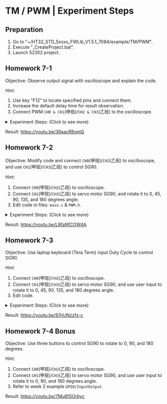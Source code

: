 # TM / PWM | Experiment Steps

## Preparation

1. Go to "~/HT32_STD_5xxxx_FWLib_V1.5.1_7084/example/TM/PWM".
2. Execute "_CreateProject.bat".
3. Launch 52352 project.

## Homework 7-1

Objective: Observe output signal with oscilloscope and explain the code.

Hint:

1. Use key "F12" to locate specified pins and connect them.
2. Increase the default delay time for result observation.
3. Connect PWM ```CH0 & CH1```(甲班)/```CH2 & CH3```(乙班) to the oscilloscope.

<details><summary>Experiment Steps: (Click to see more)</summary>

1. Modify code. (乙班)
   1. Lines 58, 64, 74: ```PWM_CH0``` :arrow_right: ```PWM_CH2```
   2. Lines 59, 65, 75: ```PWM_CH1``` :arrow_right: ```PWM_CH3```
2. Connect ```CH0 & CH1```(甲班)/```CH2 & CH3```(乙班) to oscilloscope.
3. After powered on and loaded with modified code, oscilloscope should display two PWM signals.

</details>

Result: <https://youtu.be/36aacR8vptQ>

## Homework 7-2

Objective: Modify code and connect ```CH0```(甲班)/```CH2```(乙班) to oscilloscope, and use ```CH1```(甲班)/```CH3```(乙班) to control SG90.

Hint:

1. Connect ```CH0```(甲班)/```CH2```(乙班) to oscilloscope.
2. Connect ```CH1```(甲班)/```CH3```(乙班) to servo motor SG90, and rotate it to 0, 45, 90, 135, and 180 degrees angle.
3. Edit code in files: ```main.c``` & ```PWM.h```.

<details><summary>Experiment Steps: (Click to see more)</summary>

1. Modify code.
   1. pwm.h
      1. Adjust ```HTCFG_PWM_TM_PRESCALER``` to make $\cfrac{48MHz}{50\times \text{HTCFG PWM TM PRESCALER}}<65536$.
      2. Adjust ```HTCFG_PWM_FREQ_HZ``` to 50.
      3. Add new macro ```PWM_DUTY_0``` ~ ```PWM_DUTY100``` according to PPT.
   2. main.c
      1. Modify code to switch to different ```PWM_DUTY``` one by one.
2. Connect wires.
   1. ```CH0```(甲班)/```CH2```(乙班) :arrow_right: oscilloscope.
   2. ```CH1```(甲班)/```CH3```(乙班) :arrow_right: servo motor SG90 orange wire.
   3. 5V :arrow_right: servo motor SG90 red wire.
   4. GND :arrow_right: servo motor SG90 brown wire.
3. After powered on and loaded with modified code, signal with different duty cycle should appear on oscilloscope and SG90 should rotate accordingly.

</details>

Result: <https://youtu.be/L8faNfCOW4A>

## Homework 7-3

Objective: Use laptop keyboard (Tera Term) input Duty Cycle to control SG90.

Hint:

1. Connect ```CH0```(甲班)/```CH2```(乙班) to oscilloscope.
2. Connect ```CH1```(甲班)/```CH3```(乙班) to servo motor SG90, and use user input to rotate it to 0, 45, 90, 135, and 180 degrees angle.
3. Edit code.

<details><summary>Experiment Steps: (Click to see more)</summary>

1. Modify code.
   1. Add code on PPT to your main.c.
2. Connect wires.
   1. ```CH0```(甲班)/```CH2```(乙班) :arrow_right: oscilloscope.
   2. ```CH1```(甲班)/```CH3```(乙班) :arrow_right: servo motor SG90 orange wire.
   3. 5V :arrow_right: servo motor SG90 red wire.
   4. GND :arrow_right: servo motor SG90 brown wire.
3. After powered on and loaded with modified code, you should be able to use input from Tera Term to control the rotation of SG90.

</details>

Result: <https://youtu.be/97nUNzzfz-c>

## Homework 7-4 Bonus

Objective: Use three buttons to control SG90 to rotate to 0, 90, and 180 degrees.

Hint:

1. Connect ```CH0```(甲班)/```CH2```(乙班) to oscilloscope.
2. Connect ```CH1```(甲班)/```CH3```(乙班) to servo motor SG90, and use user input to rotate it to 0, 90, and 180 degrees angle.
3. Refer to week 2 example ```GPIO/InputOutput```.

Result: <https://youtu.be/7Mu6fSOrbyc>
